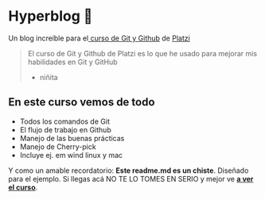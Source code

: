 # Hyperblog 💚
Un blog increíble para el[ curso de Git y Github](https://platzi.com/cursos/git-github/ " curso de Git y Github") de [Platzi](https://platzi.com/ "Platzi")
> El curso de Git y Github de Platzi es lo que he usado para mejorar mis habilidades en Git y GitHub
> - niñita

## En este curso vemos de todo
* Todos los comandos de Git
* El flujo de trabajo en Github
* Manejo de las buenas prácticas
* Manejo de Cherry-pick
* Incluye ej. em wind linux y mac

Y como un amable recordatorio: **Este readme.md es un chiste**.  Diseñado para el ejemplo. Si llegas acá NO TE LO TOMES EN SERIO y mejor ve [**a ver el curso**](https://platzi.com/cursos/git-github/ "a ver el curso").